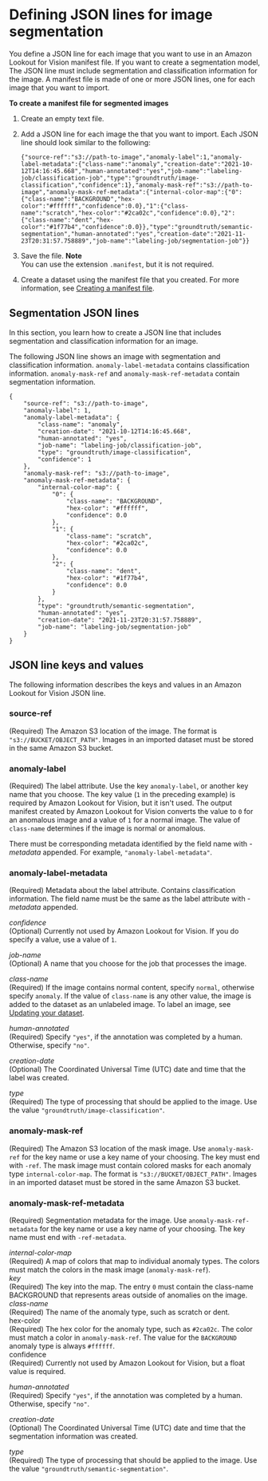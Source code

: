 # Defining JSON lines for image segmentation<a name="manifest-file-segmentation"></a>

You define a JSON line for each image that you want to use in an Amazon Lookout for Vision manifest file\. If you want to create a segmentation model, The JSON line must include segmentation and classification information for the image\.  A manifest file is made of one or more JSON lines, one for each image that you want to import\. 

**To create a manifest file for segmented images**

1. Create an empty text file\.

1. Add a JSON line for each image the that you want to import\. Each JSON line should look similar to the following:

   ```
   {"source-ref":"s3://path-to-image","anomaly-label":1,"anomaly-label-metadata":{"class-name":"anomaly","creation-date":"2021-10-12T14:16:45.668","human-annotated":"yes","job-name":"labeling-job/classification-job","type":"groundtruth/image-classification","confidence":1},"anomaly-mask-ref":"s3://path-to-image","anomaly-mask-ref-metadata":{"internal-color-map":{"0":{"class-name":"BACKGROUND","hex-color":"#ffffff","confidence":0.0},"1":{"class-name":"scratch","hex-color":"#2ca02c","confidence":0.0},"2":{"class-name":"dent","hex-color":"#1f77b4","confidence":0.0}},"type":"groundtruth/semantic-segmentation","human-annotated":"yes","creation-date":"2021-11-23T20:31:57.758889","job-name":"labeling-job/segmentation-job"}}
   ```

1. Save the file\. 
**Note**  
You can use the extension `.manifest`, but it is not required\. 

1. Create a dataset using the manifest file that you created\. For more information, see [Creating a manifest file](manifest-files.md)\. 

## Segmentation JSON lines<a name="cd-manifest-segmentation-json"></a>

In this section, you learn how to create a JSON line that includes segmentation and classification information for an image\.

The following JSON line shows an image with segmentation and classification information\. `anomaly-label-metadata` contains classification information\. `anomaly-mask-ref` and `anomaly-mask-ref-metadata` contain segmentation information\.

```
{
    "source-ref": "s3://path-to-image",
    "anomaly-label": 1,
    "anomaly-label-metadata": {
        "class-name": "anomaly",
        "creation-date": "2021-10-12T14:16:45.668",
        "human-annotated": "yes",
        "job-name": "labeling-job/classification-job",
        "type": "groundtruth/image-classification",
        "confidence": 1
    },
    "anomaly-mask-ref": "s3://path-to-image",
    "anomaly-mask-ref-metadata": {
        "internal-color-map": {
            "0": {
                "class-name": "BACKGROUND",
                "hex-color": "#ffffff",
                "confidence": 0.0
            },
            "1": {
                "class-name": "scratch",
                "hex-color": "#2ca02c",
                "confidence": 0.0
            },
            "2": {
                "class-name": "dent",
                "hex-color": "#1f77b4",
                "confidence": 0.0
            }
        },
        "type": "groundtruth/semantic-segmentation",
        "human-annotated": "yes",
        "creation-date": "2021-11-23T20:31:57.758889",
        "job-name": "labeling-job/segmentation-job"
    }
}
```

## JSON line keys and values<a name="json-line-format-segmentation"></a>

The following information describes the keys and values in an Amazon Lookout for Vision JSON line\.

### source\-ref<a name="json-line-format-segmentation-source-ref.title"></a>

\(Required\) The Amazon S3 location of the image\. The format is `"s3://BUCKET/OBJECT_PATH"`\. Images in an imported dataset must be stored in the same Amazon S3 bucket\. 

### anomaly\-label<a name="json-line-format-segmentation-anomaly-label"></a>

\(Required\) The label attribute\. Use the key `anomaly-label`, or another key name that you choose\. The key value \(`1` in the preceding example\) is required by Amazon Lookout for Vision, but it isn't used\. The output manifest created by Amazon Lookout for Vision converts the value to `0` for an anomalous image and a value of `1` for a normal image\. The value of `class-name` determines if the image is normal or anomalous\. 

There must be corresponding metadata identified by the field name with *\-metadata* appended\. For example, `"anomaly-label-metadata"`\. 

### anomaly\-label\-metadata<a name="json-line-format-segmentation-anomaly-label-metadata"></a>

\(Required\) Metadata about the label attribute\. Contains classification information\. The field name must be the same as the label attribute with *\-metadata* appended\. 

*confidence*  
\(Optional\) Currently not used by Amazon Lookout for Vision\. If you do specify a value, use a value of `1`\. 

*job\-name*  
\(Optional\) A name that you choose for the job that processes the image\. 

*class\-name*  
\(Required\) If the image contains normal content, specify `normal`, otherwise specify `anomaly`\. If the value of `class-name` is any other value, the image is added to the dataset as an unlabeled image\. To label an image, see [Updating your dataset](edit-dataset.md)\. 

*human\-annotated*  
\(Required\) Specify `"yes"`, if the annotation was completed by a human\. Otherwise, specify `"no"`\. 

*creation\-date*   
\(Optional\) The Coordinated Universal Time \(UTC\) date and time that the label was created\. 

*type*  
\(Required\) The type of processing that should be applied to the image\. Use the value `"groundtruth/image-classification"`\. 

### anomaly\-mask\-ref<a name="json-line-format-segmentation-anomaly-mask-ref"></a>

\(Required\) The Amazon S3 location of the mask image\. Use `anomaly-mask-ref` for the key name or use a key name of your choosing\. The key must end with `-ref`\. The mask image must contain colored masks for each anomaly type `internal-color-map`\. The format is `"s3://BUCKET/OBJECT_PATH"`\. Images in an imported dataset must be stored in the same Amazon S3 bucket\. 

### anomaly\-mask\-ref\-metadata<a name="json-line-format-segmentation-anomaly-mask-ref-metadata"></a>

\(Required\) Segmentation metadata for the image\. Use `anomaly-mask-ref-metadata` for the key name or use a key name of your choosing\. The key name must end with `-ref-metadata`\. 

*internal\-color\-map*  
\(Required\) A map of colors that map to individual anomaly types\. The colors must match the colors in the mask image \(`anomaly-mask-ref`\)\.    
*key*  
\(Required\) The key into the map\. The entry `0` must contain the class\-name BACKGROUND that represents areas outside of anomalies on the image\.    
*class\-name*  
\(Required\) The name of the anomaly type, such as scratch or dent\.  
hex\-color  
\(Required\) The hex color for the anomaly type, such as `#2ca02c`\. The color must match a color in `anomaly-mask-ref`\. The value for the `BACKGROUND` anomaly type is always `#ffffff`\.  
confidence  
\(Required\) Currently not used by Amazon Lookout for Vision, but a float value is required\. 

*human\-annotated*  
\(Required\) Specify `"yes"`, if the annotation was completed by a human\. Otherwise, specify `"no"`\. 

*creation\-date*   
\(Optional\) The Coordinated Universal Time \(UTC\) date and time that the segmentation information was created\. 

*type*  
\(Required\) The type of processing that should be applied to the image\. Use the value `"groundtruth/semantic-segmentation"`\. 